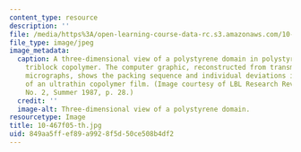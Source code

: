 ```yaml
---
content_type: resource
description: ''
file: /media/https%3A/open-learning-course-data-rc.s3.amazonaws.com/10-467-polymer-science-laboratory-fall-2005/849aa5ffef89a9928f5d50ce508b4df2_10-467f05-th.jpg
file_type: image/jpeg
image_metadata:
  caption: A three-dimensional view of a polystyrene domain in polystyrene/polybutadiene
    triblock copolymer. The computer graphic, reconstructed from transmission electron
    micrographs, shows the packing sequence and individual deviations in the microstructure
    of an ultrathin copolymer film. (Image courtesy of LBL Research Review, Vol. 12,
    No. 2, Summer 1987, p. 28.)
  credit: ''
  image-alt: Three-dimensional view of a polystyrene domain.
resourcetype: Image
title: 10-467f05-th.jpg
uid: 849aa5ff-ef89-a992-8f5d-50ce508b4df2
---
```

